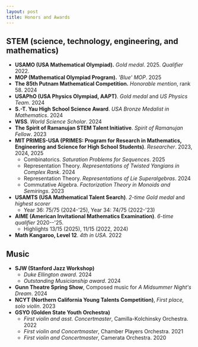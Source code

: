 ```yaml
---
layout: post
title: Honors and Awards
---
```


## STEM (science, technology, engineering, and mathematics)

- **USAMO (USA Mathematical Olympiad).** *Gold medal*. 2025. *Qualifier* 2022.
- **MOP (Mathematical Olympiad Program).** *'Blue' MOP*. 2025
- **The 85th Putnam Mathematical Competition.** *Honorable mention*, rank 58. 2024
- **USAPhO (USA Physics Olympiad, AAPT)**. *Gold medal* and *US Physics Team*. 2024
- **S.-T. Yau High School Science Award**. *USA Bronze Medalist in Mathematics*. 2024
- **WSS**. *World Science Scholar*. 2024
- **The Spirit of Ramanujan STEM Talent Initiative**. *Spirit of Ramanujan Fellow*. 2023
- **MIT PRIMES-USA (PRIMES: Program for Research in Mathematics, Engineering and Science for High School Students)**. *Researcher*. 2023, 2024, 2025
  - Combinatorics. *Saturation Problems for Sequences*. 2025
  - Representation Theory. *Representations of Twisted Yangians in Complex Rank*. 2024
  - Representation Theory. *Representations of Lie Superalgebras*. 2024
  - Commutative Algebra. *Factorization Theory in Monoids and Semirings*. 2023  
- **USAMTS (USA Mathematical Talent Search)**. *2-time Gold medal* and *highest scorer*
  - Year 36: 75/75 (2024-'25), Year 34: 74/75 (2022-'23)
- **AIME (American Invitational Mathematics Examination)**. *6-time qualifier* 2020--'25.
  - Highlights 13/15 (2025), 11/15 (2022, 2024)
- **Math Kangaroo, Level 12**. *4th in USA*. 2022


## Music

- **SJW (Stanford Jazz Workshop)**
  - *Duke Ellington award*. 2024
  - *Outstanding Musicianship award*. 2024
- **Gunn Theatre Spring Show**, Composed music for *A Midsummer Night's Dream*. 2024
- **NCYT (Northern California Young Talents Competition)**, *First place, solo violin*. 2023
- **GSYO (Golden State Youth Orchestra)**
  - *First violin and asst. Concertmaster*, Camilla-Kolchinsky Orchestra. 2022
  - *First violin and Concertmaster*, Chamber Players Orchestra. 2021
  - *First violin and Concertmaster*, Camerata Orchestra. 2020
